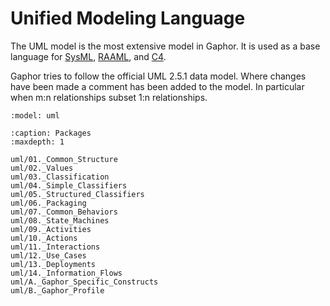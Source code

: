 # Unified Modeling Language

The UML model is the most extensive model in Gaphor.
It is used as a base language for [SysML](sysml.md),
[RAAML](raaml.md), and [C4](c4model.md).

Gaphor tries to follow the official UML 2.5.1 data model. Where changes
have been made a comment has been added to the model. In particular when
m:n relationships subset 1:n relationships.

```{diagram} 00. Overview
:model: uml
```

```{toctree}
:caption: Packages
:maxdepth: 1

uml/01._Common_Structure
uml/02._Values
uml/03._Classification
uml/04._Simple_Classifiers
uml/05._Structured_Classifiers
uml/06._Packaging
uml/07._Common_Behaviors
uml/08._State_Machines
uml/09._Activities
uml/10._Actions
uml/11._Interactions
uml/12._Use_Cases
uml/13._Deployments
uml/14._Information_Flows
uml/A._Gaphor_Specific_Constructs
uml/B._Gaphor_Profile
```
